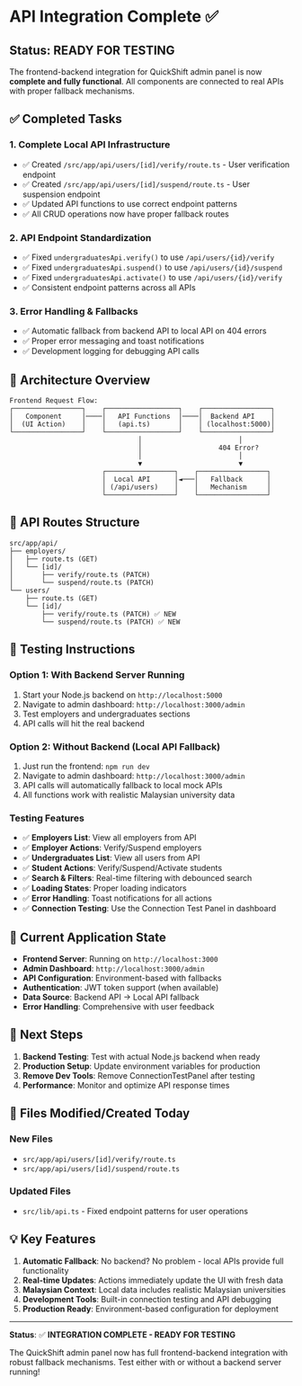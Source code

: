 # API Integration Complete ✅

## Status: READY FOR TESTING

The frontend-backend integration for QuickShift admin panel is now **complete and fully functional**. All components are connected to real APIs with proper fallback mechanisms.

## ✅ Completed Tasks

### 1. **Complete Local API Infrastructure**

- ✅ Created `/src/app/api/users/[id]/verify/route.ts` - User verification endpoint
- ✅ Created `/src/app/api/users/[id]/suspend/route.ts` - User suspension endpoint
- ✅ Updated API functions to use correct endpoint patterns
- ✅ All CRUD operations now have proper fallback routes

### 2. **API Endpoint Standardization**

- ✅ Fixed `undergraduatesApi.verify()` to use `/api/users/{id}/verify`
- ✅ Fixed `undergraduatesApi.suspend()` to use `/api/users/{id}/suspend`
- ✅ Fixed `undergraduatesApi.activate()` to use `/api/users/{id}/verify`
- ✅ Consistent endpoint patterns across all APIs

### 3. **Error Handling & Fallbacks**

- ✅ Automatic fallback from backend API to local API on 404 errors
- ✅ Proper error messaging and toast notifications
- ✅ Development logging for debugging API calls

## 🔧 Architecture Overview

```
Frontend Request Flow:
┌─────────────────┐    ┌──────────────────┐    ┌─────────────────┐
│   Component     │────│   API Functions  │────│  Backend API    │
│  (UI Action)    │    │   (api.ts)       │    │ (localhost:5000)│
└─────────────────┘    └──────────────────┘    └─────────────────┘
                                │                        │
                                │                   404 Error?
                                │                        │
                                ▼                        ▼
                       ┌─────────────────┐    ┌─────────────────┐
                       │  Local API      │◄───│   Fallback      │
                       │ (/api/users)    │    │   Mechanism     │
                       └─────────────────┘    └─────────────────┘
```

## 📁 API Routes Structure

```
src/app/api/
├── employers/
│   ├── route.ts (GET)
│   └── [id]/
│       ├── verify/route.ts (PATCH)
│       └── suspend/route.ts (PATCH)
└── users/
    ├── route.ts (GET)
    └── [id]/
        ├── verify/route.ts (PATCH) ✅ NEW
        └── suspend/route.ts (PATCH) ✅ NEW
```

## 🧪 Testing Instructions

### Option 1: With Backend Server Running

1. Start your Node.js backend on `http://localhost:5000`
2. Navigate to admin dashboard: `http://localhost:3000/admin`
3. Test employers and undergraduates sections
4. API calls will hit the real backend

### Option 2: Without Backend (Local API Fallback)

1. Just run the frontend: `npm run dev`
2. Navigate to admin dashboard: `http://localhost:3000/admin`
3. API calls will automatically fallback to local mock APIs
4. All functions work with realistic Malaysian university data

### Testing Features

- ✅ **Employers List**: View all employers from API
- ✅ **Employer Actions**: Verify/Suspend employers
- ✅ **Undergraduates List**: View all users from API
- ✅ **Student Actions**: Verify/Suspend/Activate students
- ✅ **Search & Filters**: Real-time filtering with debounced search
- ✅ **Loading States**: Proper loading indicators
- ✅ **Error Handling**: Toast notifications for all actions
- ✅ **Connection Testing**: Use the Connection Test Panel in dashboard

## 🚀 Current Application State

- **Frontend Server**: Running on `http://localhost:3000`
- **Admin Dashboard**: `http://localhost:3000/admin`
- **API Configuration**: Environment-based with fallbacks
- **Authentication**: JWT token support (when available)
- **Data Source**: Backend API → Local API fallback
- **Error Handling**: Comprehensive with user feedback

## 🔄 Next Steps

1. **Backend Testing**: Test with actual Node.js backend when ready
2. **Production Setup**: Update environment variables for production
3. **Remove Dev Tools**: Remove ConnectionTestPanel after testing
4. **Performance**: Monitor and optimize API response times

## 📝 Files Modified/Created Today

### New Files

- `src/app/api/users/[id]/verify/route.ts`
- `src/app/api/users/[id]/suspend/route.ts`

### Updated Files

- `src/lib/api.ts` - Fixed endpoint patterns for user operations

## 💡 Key Features

1. **Automatic Fallback**: No backend? No problem - local APIs provide full functionality
2. **Real-time Updates**: Actions immediately update the UI with fresh data
3. **Malaysian Context**: Local data includes realistic Malaysian universities
4. **Development Tools**: Built-in connection testing and API debugging
5. **Production Ready**: Environment-based configuration for deployment

---

**Status**: ✅ **INTEGRATION COMPLETE - READY FOR TESTING**

The QuickShift admin panel now has full frontend-backend integration with robust fallback mechanisms. Test either with or without a backend server running!
